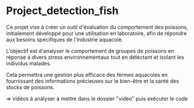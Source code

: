 # Project_detection_fish
Ce projet vise à créer un outil d'évaluation du comportement des poissons, initialement développé pour une utilisation en laboratoire, afin de répondre aux besoins spécifiques de l'industrie aquacole. 

L'objectif est d'analyser le comportement de groupes de poissons en réponse à divers stress environnementaux tout en détectant et isolant les individus malades.

Cela permettra une gestion plus efficace des fermes aquacoles en fournissant des informations précieuses sur le bien-être et la santé des stocks de poissons.

=> vidéos à analyser à mettre dans le dossier "video" puis exécuter le code